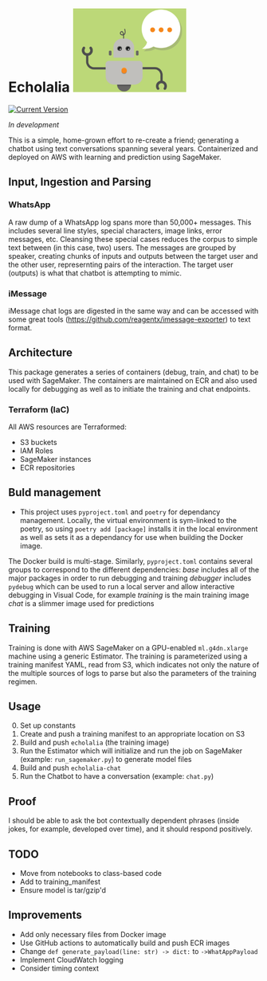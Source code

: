 Echolalia
![image](images/chatbot.png)
============
[![Current Version](https://img.shields.io/badge/version-0.9-green.svg)](github.com/mypolopony/echolalia) 

_In development_

This is a simple, home-grown effort to re-create a friend; generating a chatbot using text conversations spanning several years. Containerized and deployed on AWS with learning and prediction using SageMaker.

## Input, Ingestion and Parsing

### WhatsApp
A raw dump of a WhatsApp log spans more than 50,000+ messages. This includes several line styles, special characters, image links, error messages, etc. Cleansing these special cases reduces the corpus to simple text between (in this case, two) users. The messages are grouped by speaker, creating chunks of inputs and outputs between the target user and the other user, represernting pairs of the interaction. The target user (outputs) is what that chatbot is attempting to mimic. 

### iMessage
iMessage chat logs are digested in the same way and can be accessed with some great tools (https://github.com/reagentx/imessage-exporter) to text format. 

## Architecture
This package generates a series of containers (debug, train, and chat) to be used with SageMaker. The containers are maintained on ECR and also used locally for debugging as well as to initiate the training and chat endpoints. 

### Terraform (IaC)
All AWS resources are Terraformed:
- S3 buckets
- IAM Roles
- SageMaker instances
- ECR repositories

## Buld management
- This project uses `pyproject.toml` and `poetry` for dependancy management. Locally, the virtual environment is sym-linked to the poetry, so using `poetry add [package]` installs it in the local environment as well as sets it as a dependancy for use when building the Docker image.

The Docker build is multi-stage. Similarly, `pyproject.toml` contains several groups to correspond to the different dependencies:
_base_ includes all of the major packages in order to run debugging and training
_debugger_ includes `pydebug` which can be used to run a local server and allow interactive debugging in Visual Code, for example
_training_ is the main training image
_chat_ is a slimmer image used for predictions


## Training
Training is done with AWS SageMaker on a GPU-enabled `ml.g4dn.xlarge` machine using a generic Estimator. The training is parameterized using a training manifest YAML, read from S3, which indicates not only the nature of the multiple sources of logs to parse but also the parameters of the training regimen. 

## Usage
0. Set up constants
1. Create and push a training manifest to an appropriate location on S3
2. Build and push `echolalia` (the training image)
3. Run the Estimator which will initialize and run the job on SageMaker (example: `run_sagemaker.py`) to generate model files
4. Build and push `echolalia-chat` 
5. Run the Chatbot to have a conversation (example: `chat.py`)

## Proof
I should be able to ask the bot contextually dependent phrases (inside jokes, for example, developed over time), and it should respond positively.

## TODO
- Move from notebooks to class-based code
- Add to training_manifest
- Ensure model is tar/gzip'd

## Improvements
- Add only necessary files from Docker image
- Use GitHub actions to automatically build and push ECR images
- Change `def generate_payload(line: str) -> dict:` to `->WhatAppPayload`
- Implement CloudWatch logging
- Consider timing context